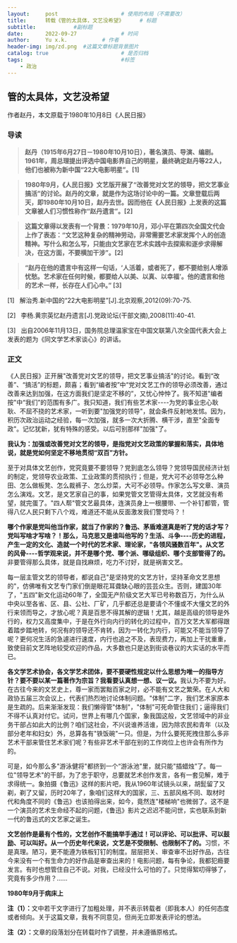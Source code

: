 ```yaml
---
layout:     post   				    # 使用的布局（不需要改）
title:      转载《管的太具体，文艺没希望》		# 标题 
subtitle:            #副标题
date:       2022-09-27				# 时间
author:     Yu x.k.	          # 作者
header-img: img/zd.png 	#这篇文章标题背景图片
catalog: true 						# 是否归档
tags:								#标签
    - 政治
---
```


## 管的太具体，文艺没希望

作者赵丹，本文原载于1980年10月8日《人民日报》

### <strong>导读</strong>

><strong>赵丹（1915年6月27日－1980年10月10日），著名演员、导演、编剧。1961年，周总理提出评选中国电影界自己的明星，最终确定赵丹等22人，他们也被称为新中国“22大电影明星”。[1]</strong>

><strong>1980年9月，《人民日报》文艺版开展了“改善党对文艺的领导，把文艺事业搞活”的讨论。赵丹的文章，就是作为这场讨论中的一篇。文章登载后两天，即1980年10月10日，赵丹去世。因而他在《人民日报》上发表的这篇文章被人们习惯性称作“赵丹遗言”。[2]</strong>

><strong>这篇文章得以发表有一个背景：1979年10月，邓小平在第四次全国文代会上作了表态：“文艺这种复杂的精神劳动，非常需要艺术家发挥个人的创造精神。写什么和怎么写，只能由文艺家在艺术实践中去探索和逐步求得解决，在这方面，不要横加干涉”。[2]</strong>

><strong>“赵丹在他的遗言中有这样一句话，‘人活着，或者死了，都不要给别人增添忧愁。艺术家在任何时候，都要给人以美、以真、以幸福’。他的遗言和他的艺术一样，长存在人们心中。” [3]</strong>


[1] &nbsp; 解治秀.新中国的“22大电影明星”[J].北京观察,2012(09):70-75.

[2] &nbsp; 李杨.黄宗英忆赵丹遗言[J].党政论坛(干部文摘),2008(11):40-41.

[3] &nbsp; 出自2006年11月13日，国务院总理温家宝在中国文联第八次全国代表大会上发表的题为《同文学艺术家谈心》的讲话。


### <strong>正文</strong>


《人民日报》正开展"改善党对文艺的领导，把文艺事业搞活"的讨论。看到“改善”、“搞活”的标题，颇喜；看到“编者按”中“党对文艺工作的领导必须改善，通过改善来达到加强，在这方面我们是坚定不移的”，又忧心忡忡了。我不知道"编者按"中“我们”的范围有多广。我只知道，我们有些艺术家----为党的事业忠心耿耿、不屈不挠的艺术家，一听到要"加强党的领导"，就会条件反射地发怵。因为，积历次政治运动之经验，每一次加强，就多一次大折腾、横干涉，直至"全面专政"。记忆犹新，犹有特殊的感受。以后可别那样"加强"了。




<strong>我认为：加强或改善党对文艺的领导，是指党对文艺政策的掌握和落实，具体地说，就是党如何坚定不移地贯彻“双百”方针。</strong>


至于对具体文艺创作，党究竟要不要领导？党到底怎么领导？党领导国民经济计划的制定，党领导农业政策、工业政策的贯彻执行；但是，党大可不必领导怎么种田、怎么做板凳、怎么裁裤子、怎么炒菜，大可不必领导。作家怎么写文章、演员怎么演戏。文艺，是文艺家自己的事，如果党管文艺管得太具体，文艺就没有希望，就完蛋了。"四人帮"管文艺最具体，连演员身上一根腰带、一个补钉都管，管得八亿人民只剩下八个戏，难道还不能从反面激发我们警觉吗？！


<strong>哪个作家是党叫他当作家，就当了作家的？鲁迅、茅盾难道真是听了党的话才写？党叫写啥才写啥？！那么，马克思又是谁叫他写的？生活、斗争----历史的进程，产生一定的文化、造就一个时代的艺术家、理论家，"各领风骚数百年"。从文艺的风骨----哲学观来说，并不是哪个党、哪个派、哪级组织、哪个支部管得了的。</strong>非要管得那么具体，就是自找麻烦，吃力不讨好，就是祸害文艺。


每一层主管文艺的领导者，都说自己"是坚持党的文艺方针，坚持革命文艺思想的"，仿佛唯有文艺专门家们倒是眼花耳聋缺心眼的芸芸众生。否则，建国30年了，"五四"新文化运动60年了，全国无产阶级文艺大军已号称数百万，为什么从中央以至各省、区、县、公社、厂矿，几乎都还总是要请个不懂或不大懂文艺的外行来领而导之，才放心呢？真是百思不得其解的逻辑！尤其，越是高级的领导是外行的，权力又高度集中，于是在外行向内行的转化的过程中，百万文艺大军都得跟着踏步踏地转，何况有的领导还不肯转，因为一转化为内行，可能又不能当领导了呢？更何况生活的急遽进行速度，内行也追之不及，表现费力，再加上干扰重重，致使目前文艺阵地较受欢迎的作品，大多数也只是达到街谈巷议的大实话的水平而已。


<strong>各文学艺术协会，各文学艺术团体，要不要硬性规定以什么思想为唯一的指导方针？要不要以某一篇著作为宗旨？我看要认真想一想、议一议。</strong>我认为不要为好。在古往今来的文艺史上，尊一家而罢黜百家之时，必不能有文艺之繁荣。在人大和政协五届三次会议上，代表们热烈地讨论体制问题。"体制"二字，我们艺术家原本是生疏的。后来渐渐发现：我们懒得管"体制"，"体制"可死命管住我们；逼得我们不得不认真对付它。试问，世界上有哪几个国家，象我国这般，文艺领域中的非业务干部占如此大的比例？咱们这社会，不兴说谁养活谁，因为除农民和青年（以及部分老年和妇女）外，总算各有"铁饭碗"一只。但是，为什么要死死拽住那么多非艺术干部来管住艺术家们呢？有些非艺术干部在别的工作岗位上也许会有所作为的。


可是，如今那么多"游泳健将"都挤到一个“游泳池"里，就只能"插蜡烛”了。每一位"领导艺术"的干部，为了忠于职守，总要就艺术创作发言，各有一套见解，难于求得统一。象拍摄《鲁迅》这样的影片吧，我从1960年试镜头以来，胡髭留了又剃，剃了又留，历时20年了，象咱们这样大的国家，三、五部风格不同、取材时代和角度不同的《鲁迅》也该拍得出来，如今，竟然连"楼梯响"也微弱了。这不是一个演员的艺术生命经不起的问题，《鲁迅》影片之迟迟不能问世，实也联系到新一代的鲁迅式的文艺家之诞生。


<strong>文艺创作是最有个性的，文艺创作不能搞举手通过！可以评论、可以批评、可以鼓励、可以叫好。从一个历史年代来说，文艺是不受限制、也限制不了的。</strong>习惯，不是真理。陋习，更不能遵为铁板钉钉的制度。层层把关、审查审不出好作品，古往今来没有一个有生命力的好作品是审查出来的！电影问题，每有争论，我都犯瘾要发言。有时也想管住自己不说。对我，已经没什么可怕的了。只觉得絮叨得够了，究竟有多少作用？......


<strong>1980年9月于病床上</strong>

<strong>注（1）：</strong>文中若干文字进行了加粗处理，并不表示转载者（即我本人）的任何态度或者倾向。关于这篇文章，我有不同意见，但尚无立即发表评论的想法。

<strong>注（2）：</strong>文章的段落划分在转载时作了调整，并未遵循原格式。



